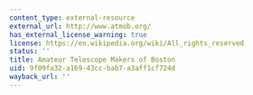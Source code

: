 ```yaml
---
content_type: external-resource
external_url: http://www.atmob.org/
has_external_license_warning: true
license: https://en.wikipedia.org/wiki/All_rights_reserved
status: ''
title: Amateur Telescope Makers of Boston
uid: 9f09fa32-a169-43cc-bab7-a3aff1cf724d
wayback_url: ''
---
```

